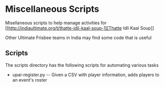 # Miscellaneous Scripts

Misellaneous scripts to help manage activities for [[http://indiaultimate.org/t/thatte-idli-kaal-soup-1][Thatte Idli Kaal Soup]]

Other Ultimate Frisbee teams in India may find some code that is useful

##  Scripts

The scripts directory has the following scripts for automating various tasks

- upai-register.py -- Given a CSV with player information, adds players to an event's roster
